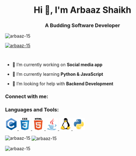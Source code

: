 <h1 align="center">Hi 👋, I'm Arbaaz Shaikh</h1>
<h3 align="center">A Budding Software Developer</h3>

<p align="left"> <img src="https://komarev.com/ghpvc/?username=arbaaz-15&label=Profile%20views&color=0e75b6&style=flat" alt="arbaaz-15" /> </p>

<p align="left"> <a href="https://github.com/ryo-ma/github-profile-trophy"><img src="https://github-profile-trophy.vercel.app/?username=arbaaz-15" alt="arbaaz-15" /></a> </p>

<p align="left"> <a href="https://twitter.com/" target="blank"><img src="https://img.shields.io/twitter/follow/?logo=twitter&style=for-the-badge" alt="" /></a> </p>

- 🔭 I’m currently working on **Social media app**

- 🌱 I’m currently learning **Python & JavaScript**

- 🤝 I’m looking for help with **Backend Development**

<h3 align="left">Connect with me:</h3>
<p align="left">
</p>

<h3 align="left">Languages and Tools:</h3>
<p align="left"> <a href="https://www.cprogramming.com/" target="_blank" rel="noreferrer"> <img src="https://raw.githubusercontent.com/devicons/devicon/master/icons/c/c-original.svg" alt="c" width="40" height="40"/> </a> <a href="https://www.w3schools.com/css/" target="_blank" rel="noreferrer"> <img src="https://raw.githubusercontent.com/devicons/devicon/master/icons/css3/css3-original-wordmark.svg" alt="css3" width="40" height="40"/> </a> <a href="https://www.w3.org/html/" target="_blank" rel="noreferrer"> <img src="https://raw.githubusercontent.com/devicons/devicon/master/icons/html5/html5-original-wordmark.svg" alt="html5" width="40" height="40"/> </a> <a href="https://www.java.com" target="_blank" rel="noreferrer"> <img src="https://raw.githubusercontent.com/devicons/devicon/master/icons/java/java-original.svg" alt="java" width="40" height="40"/> </a> <a href="https://www.linux.org/" target="_blank" rel="noreferrer"> <img src="https://raw.githubusercontent.com/devicons/devicon/master/icons/linux/linux-original.svg" alt="linux" width="40" height="40"/> </a> <a href="https://www.python.org" target="_blank" rel="noreferrer"> <img src="https://raw.githubusercontent.com/devicons/devicon/master/icons/python/python-original.svg" alt="python" width="40" height="40"/> </a> </p>

<p><img align="left" src="https://github-readme-stats.vercel.app/api/top-langs?username=arbaaz-15&show_icons=true&locale=en&layout=compact" alt="arbaaz-15" /></p>

<p>&nbsp;<img align="center" src="https://github-readme-stats.vercel.app/api?username=arbaaz-15&show_icons=true&locale=en" alt="arbaaz-15" /></p>

<p><img align="center" src="https://github-readme-streak-stats.herokuapp.com/?user=arbaaz-15&" alt="arbaaz-15" /></p>


